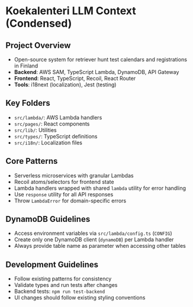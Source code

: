 # Koekalenteri LLM Context (Condensed)

## Project Overview
- Open-source system for retriever hunt test calendars and registrations in Finland
- **Backend**: AWS SAM, TypeScript Lambda, DynamoDB, API Gateway
- **Frontend**: React, TypeScript, Recoil, React Router
- **Tools**: i18next (localization), Jest (testing)

## Key Folders
- `src/lambda/`: AWS Lambda handlers
- `src/pages/`: React components
- `src/lib/`: Utilities
- `src/types/`: TypeScript definitions
- `src/i18n/`: Localization files

## Core Patterns
- Serverless microservices with granular Lambdas
- Recoil atoms/selectors for frontend state
- Lambda handlers wrapped with shared `lambda` utility for error handling
- Use `response` utility for all API responses
- Throw `LambdaError` for domain-specific errors

## DynamoDB Guidelines
- Access environment variables via `src/lambda/config.ts` (`CONFIG`)
- Create only one DynamoDB client (`dynamoDB`) per Lambda handler
- Always provide table name as parameter when accessing other tables

## Development Guidelines
- Follow existing patterns for consistency
- Validate types and run tests after changes
- Backend tests: `npm run test-backend`
- UI changes should follow existing styling conventions
